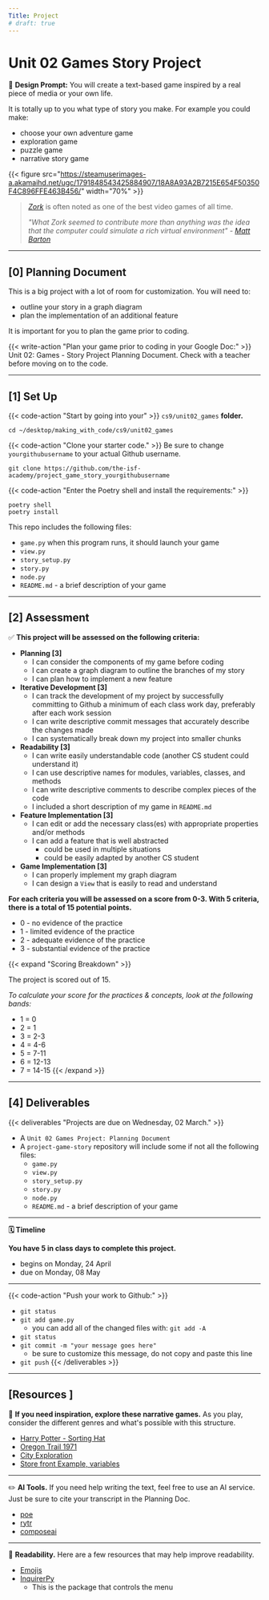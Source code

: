 ```yaml
---
Title: Project
# draft: true
---
```


# Unit 02 Games Story Project

🎨 **Design Prompt:** You will create a text-based game inspired by a real piece of media or your own life. 

It is totally up to you what type of story you make. For example you could make:
- choose your own adventure game 
- exploration game
- puzzle game 
- narrative story game

{{< figure src="https://steamuserimages-a.akamaihd.net/ugc/1791848543425884907/18A8A93A2B7215E654F50350F4C896FFE463B456/" width="70%" >}}
> [*Zork*](https://en.wikipedia.org/wiki/Zork) is often noted as one of the best video games of all time. 
>
>*"What Zork seemed to contribute more than anything was the idea that the computer could simulate a rich virtual environment" - [Matt Barton](https://web.archive.org/web/20220809014122/https://www.gamedeveloper.com/pc/the-history-of-zork)*



---

## [0] Planning Document

This is a big project with a lot of room for customization. You will need to:
- outline your story in a graph diagram 
- plan the implementation of an additional feature 

It is important for you to plan the game prior to coding. 

{{< write-action "Plan your game prior to coding in your Google Doc:" >}} Unit 02: Games  - Story Project Planning Document. Check with a teacher before moving on to the code.


---


##  [1] Set Up

{{< code-action "Start by going into your" >}} `cs9/unit02_games` **folder.**
```shell
cd ~/desktop/making_with_code/cs9/unit02_games
```

{{< code-action "Clone your starter code." >}} Be sure to change `yourgithubusername` to your actual Github username.
```shell
git clone https://github.com/the-isf-academy/project_game_story_yourgithubusername
```

{{< code-action "Enter the Poetry shell and install the requirements:" >}}
```shell
poetry shell
poetry install
```

This repo includes the following files:
 - `game.py` when this program runs, it should launch your game
- `view.py`
- `story_setup.py`
- `story.py`
- `node.py`
- `README.md` - a brief description of your game


---
## [2] Assessment


✅  **This project will be assessed on the following criteria:**
- **Planning [3]** 
    - I can consider the components of my game before coding
    - I can create a graph diagram to outline the branches of my story
    - I can plan how to implement a new feature  
- **Iterative Development [3]**
    - I can track the development of my project by successfully committing to Github a minimum of each class work day, preferably after each work session
    - I can write descriptive commit messages that accurately describe the changes made
    - I can systematically break down my project into smaller chunks  
- **Readability [3]**
    - I can write easily understandable code (another CS student could understand it)
    - I can use descriptive names for modules, variables, classes, and methods
    - I can write descriptive comments to describe complex pieces of the code
    - I included a short description of my game in `README.md`
- **Feature Implementation [3]**
    - I can edit or add the necessary class(es) with appropriate properties and/or methods
    - I can add a feature that is well abstracted
        - could be used in multiple situations 
        - could be easily adapted by another CS student
- **Game Implementation [3]**
    - I can properly implement my graph diagram
    - I can design a `View` that is easily to read and understand 


**For each criteria you will be assessed on a score from 0-3. With 5 criteria, there is a total of 15 potential points.** 
- 0 - no evidence of the practice
- 1 - limited evidence of the practice
- 2 - adequate evidence of the practice
- 3 - substantial evidence of the practice

{{< expand "Scoring Breakdown" >}}

The project is scored out of 15. 

*To calculate your score for the practices & concepts, look at the following bands:*

- 1 = 0
- 2 = 1
- 3 = 2-3
- 4 = 4-6
- 5 = 7-11
- 6 = 12-13
- 7 = 14-15
{{< /expand >}}


---

## [4] Deliverables

{{< deliverables  "Projects are due on Wednesday, 02 March." >}}

- A `Unit 02 Games Project: Planning Document` 
- A `project-game-story` repository will include some if not all the following files:
    - `game.py` 
    - `view.py`
    - `story_setup.py`
    - `story.py`
    - `node.py`
    - `README.md` - a brief description of your game


---

**🗓️ Timeline**

**You have 5 in class days to complete this project.**

- begins on Monday, 24 April 
- due on Monday, 08 May 

---

{{< code-action "Push your work to Github:" >}}
- `git status`
- `git add game.py`
    - you can add all of the changed files with: `git add -A`
- `git status`
- `git commit -m "your message goes here"`
    - be sure to customize this message, do not copy and paste this line
- `git push`
{{< /deliverables >}}

---

## [Resources ]


👾 **If you need inspiration, explore these narrative games.** As you play, consider the different genres and what's possible with this structure. 
- [Harry Potter - Sorting Hat](https://unfold.studio/stories/303/)
- [Oregon Trail 1971](https://unfold.studio/stories/10782/)
- [City Exploration](https://unfold.studio/stories/2649/)
- [Store front Example, variables](https://unfold.studio/stories/1065/)

---

✏️ **AI Tools.** If you need help writing the text, feel free to use an AI service. Just be sure to cite your transcript in the Planning Doc.
- [poe](https://poe.com/)
- [rytr](https://rytr.me/)
- [composeai](https://www.compose.ai/#:~:text=Compose%20AI%20is%20a%20free,some%20of%20our%20personalization%20features.)

---

👀 **Readability.** Here are a few resources that may help improve readability.
- [Emojis](https://www.emojicopy.com/)
- [InquirerPy](https://inquirerpy.readthedocs.io/en/latest/)
    - This is the package that controls the menu
